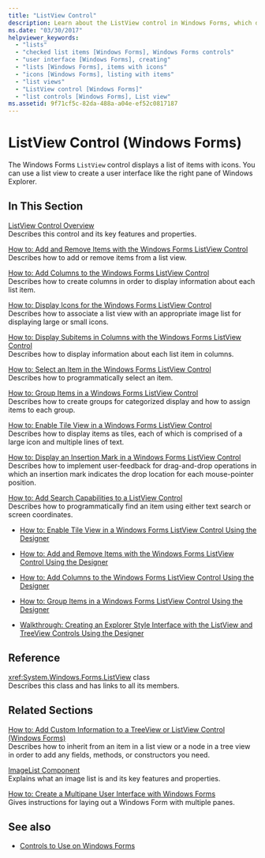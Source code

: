 ```yaml
---
title: "ListView Control"
description: Learn about the ListView control in Windows Forms, which displays a list of items with icons, via the list of links in this article.
ms.date: "03/30/2017"
helpviewer_keywords: 
  - "lists"
  - "checked list items [Windows Forms], Windows Forms controls"
  - "user interface [Windows Forms], creating"
  - "lists [Windows Forms], items with icons"
  - "icons [Windows Forms], listing with items"
  - "list views"
  - "ListView control [Windows Forms]"
  - "list controls [Windows Forms], List view"
ms.assetid: 9f71cf5c-82da-488a-a04e-ef52c0817187
---
```

# ListView Control (Windows Forms)

The Windows Forms `ListView` control displays a list of items with icons. You can use a list view to create a user interface like the right pane of Windows Explorer.  
  
## In This Section  

 [ListView Control Overview](listview-control-overview-windows-forms.md)  
 Describes this control and its key features and properties.  
  
 [How to: Add and Remove Items with the Windows Forms ListView Control](how-to-add-and-remove-items-with-the-windows-forms-listview-control.md)  
 Describes how to add or remove items from a list view.  
  
 [How to: Add Columns to the Windows Forms ListView Control](how-to-add-columns-to-the-windows-forms-listview-control.md)  
 Describes how to create columns in order to display information about each list item.  
  
 [How to: Display Icons for the Windows Forms ListView Control](how-to-display-icons-for-the-windows-forms-listview-control.md)  
 Describes how to associate a list view with an appropriate image list for displaying large or small icons.  
  
 [How to: Display Subitems in Columns with the Windows Forms ListView Control](how-to-display-subitems-in-columns-with-the-windows-forms-listview-control.md)  
 Describes how to display information about each list item in columns.  
  
 [How to: Select an Item in the Windows Forms ListView Control](how-to-select-an-item-in-the-windows-forms-listview-control.md)  
 Describes how to programmatically select an item.  
  
 [How to: Group Items in a Windows Forms ListView Control](how-to-group-items-in-a-windows-forms-listview-control.md)  
 Describes how to create groups for categorized display and how to assign items to each group.  
  
 [How to: Enable Tile View in a Windows Forms ListView Control](how-to-enable-tile-view-in-a-windows-forms-listview-control.md)  
 Describes how to display items as tiles, each of which is comprised of a large icon and multiple lines of text.  
  
 [How to: Display an Insertion Mark in a Windows Forms ListView Control](how-to-display-an-insertion-mark-in-a-windows-forms-listview-control.md)  
 Describes how to implement user-feedback for drag-and-drop operations in which an insertion mark indicates the drop location for each mouse-pointer position.  
  
 [How to: Add Search Capabilities to a ListView Control](how-to-add-search-capabilities-to-a-listview-control.md)  
 Describes how to programmatically find an item using either text search or screen coordinates.  
  
- [How to: Enable Tile View in a Windows Forms ListView Control Using the Designer](enable-tile-view-in-a-wf-listview-control-using-the-designer.md)  
  
- [How to: Add and Remove Items with the Windows Forms ListView Control Using the Designer](add-and-remove-items-with-wf-listview-control-using-the-designer.md)  
  
- [How to: Add Columns to the Windows Forms ListView Control Using the Designer](how-to-add-columns-to-the-windows-forms-listview-control-using-the-designer.md)  
  
- [How to: Group Items in a Windows Forms ListView Control Using the Designer](how-to-group-items-in-a-windows-forms-listview-control-using-the-designer.md)  
  
- [Walkthrough: Creating an Explorer Style Interface with the ListView and TreeView Controls Using the Designer](creating-an-explorer-style-interface-with-the-listview-and-treeview.md)  
  
## Reference  

 <xref:System.Windows.Forms.ListView> class  
 Describes this class and has links to all its members.  
  
## Related Sections  

 [How to: Add Custom Information to a TreeView or ListView Control (Windows Forms)](add-custom-information-to-a-treeview-or-listview-control-wf.md)  
 Describes how to inherit from an item in a list view or a node in a tree view in order to add any fields, methods, or constructors you need.  
  
 [ImageList Component](imagelist-component-windows-forms.md)  
 Explains what an image list is and its key features and properties.  
  
 [How to: Create a Multipane User Interface with Windows Forms](how-to-create-a-multipane-user-interface-with-windows-forms.md)  
 Gives instructions for laying out a Windows Form with multiple panes.  
  
## See also

- [Controls to Use on Windows Forms](controls-to-use-on-windows-forms.md)
